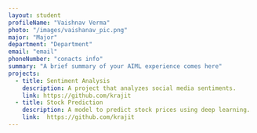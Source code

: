 ```yaml
---
layout: student
profileName: "Vaishnav Verma"
photo: "/images/vaishanav_pic.png"
major: "Major"
department: "Department"
email: "email"
phoneNumber: "conacts info"
summary: "A brief summary of your AIML experience comes here"
projects:
  - title: Sentiment Analysis
    description: A project that analyzes social media sentiments.
    link: https://github.com/krajit
  - title: Stock Prediction
    description: A model to predict stock prices using deep learning.
    link:  https://github.com/krajit
---
```


